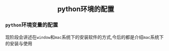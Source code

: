 ## <center>python环境的配置</center>

### `python`环境变量的配置

现阶段会讲述在`window`和`mac`系统下的安装软件的方式,今后的都是介绍`mac`系统下的安装与使用